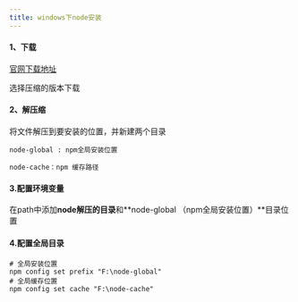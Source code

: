 ```yaml
---
title: windows下node安装
---
```


#### 1、下载

[官网下载地址](https://nodejs.org/zh-cn/download/)

选择压缩的版本下载


#### 2、解压缩

将文件解压到要安装的位置，并新建两个目录

```
node-global : npm全局安装位置

node-cache：npm 缓存路径
```

#### 3.配置环境变量

在path中添加**node解压的目录**和**node-global （npm全局安装位置）**目录位置

#### 4.配置全局目录

```
# 全局安装位置
npm config set prefix "F:\node-global"
# 全局缓存位置
npm config set cache "F:\node-cache"
```

